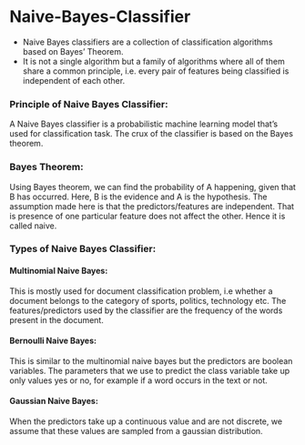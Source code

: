 # Naive-Bayes-Classifier

- Naive Bayes classifiers are a collection of classification algorithms based on Bayes’ Theorem. 
- It is not a single algorithm but a family of algorithms where all of them share a common principle, i.e. every pair of features being classified is independent of each other.

### Principle of Naive Bayes Classifier:
A Naive Bayes classifier is a probabilistic machine learning model that’s used for classification task. The crux of the classifier is based on the Bayes theorem.

### Bayes Theorem:

Using Bayes theorem, we can find the probability of A happening, given that B has occurred. Here, B is the evidence and A is the hypothesis. The assumption made here is that the predictors/features are independent. That is presence of one particular feature does not affect the other. Hence it is called naive.

### Types of Naive Bayes Classifier:
#### Multinomial Naive Bayes:
This is mostly used for document classification problem, i.e whether a document belongs to the category of sports, politics, technology etc. The features/predictors used by the classifier are the frequency of the words present in the document.

#### Bernoulli Naive Bayes:
This is similar to the multinomial naive bayes but the predictors are boolean variables. The parameters that we use to predict the class variable take up only values yes or no, for example if a word occurs in the text or not.

#### Gaussian Naive Bayes:
When the predictors take up a continuous value and are not discrete, we assume that these values are sampled from a gaussian distribution.
